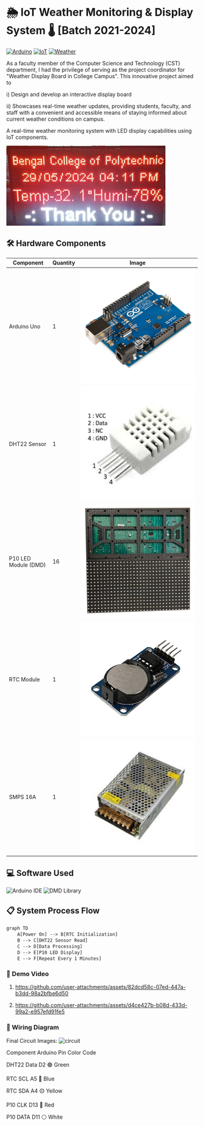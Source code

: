 # 🌦️ IoT Weather Monitoring & Display System 🌡️ [Batch 2021-2024]

[![Arduino](https://img.shields.io/badge/Arduino-00979D?style=for-the-badge&logo=Arduino&logoColor=white)](https://www.arduino.cc/)
[![IoT](https://img.shields.io/badge/IoT-FF6F00?style=for-the-badge&logo=iot&logoColor=white)](https://iot.eclipse.org/)
[![Weather](https://img.shields.io/badge/Weather_Monitoring-4A90E2?style=for-the-badge)](https://en.wikipedia.org/wiki/Weather_station)

As a faculty member of the Computer Science and Technology (CST) department, I had the privilege of serving as the project coordinator for "Weather Display Board in College Campus". This innovative project aimed to 

i) Design and develop an interactive display board 

ii) Showcases real-time weather updates, providing students, faculty, and staff with a convenient and accessible means of staying informed about current weather conditions on campus.

A real-time weather monitoring system with LED display capabilities using IoT components.

![System Overview](media/system-overview.jpg) 

## 🛠️ Hardware Components
| Component              | Quantity | Image                      |
|------------------------|----------|----------------------------|
| Arduino Uno            | 1        | ![Arduino](Media/arduino.jpg) |
| DHT22 Sensor           | 1        | ![DHT22](Media/dht22.jpg)    |
| P10 LED Module (DMD)   | 16        | ![P10](Media/p10-led.jpg)    |
| RTC Module             | 1        | ![RTC](Media/rtc.jpg)        |
| SMPS 16A               | 1        | ![SMPS](Media/smps.jpg)      |


## 💻 Software Used
![Arduino IDE](https://img.shields.io/badge/Arduino_IDE-00979D?style=for-the-flat&logo=arduino&logoColor=white)
![DMD Library](https://img.shields.io/badge/DMD_Library-FF6F00?style=for-the-flat)

## 📋 System Process Flow
```mermaid
graph TD
    A[Power On] --> B[RTC Initialization]
    B --> C[DHT22 Sensor Read]
    C --> D[Data Processing]
    D --> E[P10 LED Display]
    E --> F[Repeat Every 1 Minutes]
```
### 🎥 Demo Video
1. https://github.com/user-attachments/assets/82dcd58c-07ed-447a-b3dd-98a2bfbe6d50

2. https://github.com/user-attachments/assets/d4ce427b-b08d-433d-99a2-e957efd91fe5

### 🔌 Wiring Diagram

Final Circuit Images: ![circuit](https://github.com/user-attachments/assets/47e6dd71-d5b8-4a99-b18e-b3fad5955c5e)

Component	Arduino Pin	Color Code

DHT22 Data	D2	🟢 Green

RTC SCL	A5	🔵 Blue

RTC SDA	A4	🟡 Yellow

P10 CLK	D13	🔴 Red

P10 DATA	D11	⚪ White
